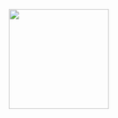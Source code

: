 <div align="right">
  <a href="https://github.com/rafaballerini">
  <img height="180em" src="https://github-readme-stats.vercel.app/api?username=eastwinds010&show_icons=true&theme=dracula&include_all_commits=true&count_private=true"/>
</div>
